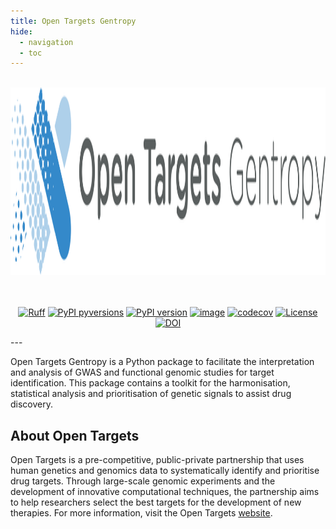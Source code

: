 ```yaml
---
title: Open Targets Gentropy
hide:
  - navigation
  - toc
---
```


</br>

<div style="text-align: center;">
    <img width="800" height="300" src="assets/imgs/gentropy.svg">
</div>

<style>
  .md-typeset h1,
  .md-content__button {
    display: none;
  }
</style>

<br>
</br>

<p align="center">
<a href="https://github.com/astral-sh/ruff"><img src="https://img.shields.io/endpoint?url=https://raw.githubusercontent.com/astral-sh/ruff/main/assets/badge/v2.json" alt="Ruff" /></a>
<a href="https://pypi.python.org/pypi/gentropy/"><img src="https://img.shields.io/pypi/pyversions/gentropy.svg" alt="PyPI pyversions" /></a>
<a href="https://badge.fury.io/py/gentropy"><img src="https://badge.fury.io/py/gentropy.svg" alt="PyPI version" /></a>
<a href="https://opentargets.github.io/gentropy/"><img src="https://github.com/opentargets/gentropy/actions/workflows/release.yaml/badge.svg" alt="image" /></a>
<a href="https://codecov.io/gh/opentargets/gentropy"><img src="https://codecov.io/gh/opentargets/gentropy/branch/main/graph/badge.svg?token=5ixzgu8KFP" alt="codecov" /></a>
<a href="https://opensource.org/licenses/Apache-2.0"><img src="https://img.shields.io/badge/License-Apache_2.0-blue.svg" alt="License" /></a>
<a href="https://doi.org/10.5281/zenodo.10527086"><img src="https://zenodo.org/badge/DOI/10.5281/zenodo.10527086.svg" alt="DOI" /></a>
</p>
---

Open Targets Gentropy is a Python package to facilitate the interpretation and analysis of GWAS and functional genomic studies for target identification. This package contains a toolkit for the harmonisation, statistical analysis and prioritisation of genetic signals to assist drug discovery.

## About Open Targets

Open Targets is a pre-competitive, public-private partnership that uses human genetics and genomics data to systematically identify and prioritise drug targets. Through large-scale genomic experiments and the development of innovative computational techniques, the partnership aims to help researchers select the best targets for the development of new therapies. For more information, visit the Open Targets [website](https://www.opentargets.org).
